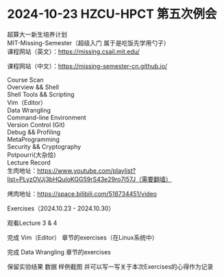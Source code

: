 # 2024-10-23 HZCU-HPCT 第五次例会  
超算大一新生培养计划  
MIT-Missing-Semester（超级入门 属于是吃饭先学用勺子）  
课程网站（英文）：https://missing.csail.mit.edu/  

课程网站（中文）：https://missing-semester-cn.github.io/  

Course Scan  
Overview && Shell  
Shell Tools && Scripting  
Vim（Editor）  
Data Wrangling  
Command-line Environment  
Version Control (Git)  
Debug && Profiling  
MetaProgramming  
Security && Cryptography  
Potpourri(大杂烩)  
Lecture Record  
生肉地址：https://www.youtube.com/playlist?list=PLyzOVJj3bHQuloKGG59rS43e29ro7I57J（需要翻墙）  

烤肉地址：https://space.bilibili.com/518734451/video  

Exercises（2024.10.23 - 2024.10.30）    

观看Lecture 3 & 4  

完成 Vim（Editor） 章节的exercises（在Linux系统中）  

完成 Data Wrangling 章节的exercises  

保留实验结果 数据 样例截图 并可以写一写关于本次Exercises的心得作为记录  
